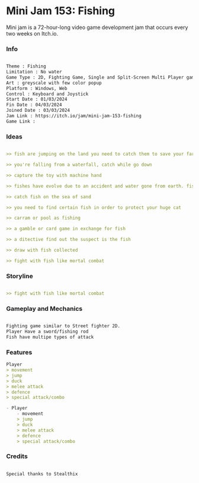 # Mini Jam 153: Fishing
 Mini jam is a 72-hour-long video game development jam that occurs every two weeks on Itch.io.



### Info

```md

Theme : Fishing
Limitation : No water
Game Type : 2D, Fighting Game, Single and Split-Screen Multi Player game
Art : greyscale with few color popup
Platform : Windows, Web
Control : Keyboard and Joystick
Start Date : 01/03/2024
Fin Date : 04/03/2024
Joined Date : 03/03/2024 
Jam Link : https://itch.io/jam/mini-jam-153-fishing
Game Link : 

```


### Ideas

```md

>> fish are jumping on the land you need to catch them to save your farm, fishes have different kind of attack liek poison, blast, bubble shoot, slippery

>> you're falling from a waterfall, catch while go down

>> capture the toy with machine hand

>> fishes have evolve due to an accident and water gone from earth. fish often attack the village. in order to stop that you need to fishing

>> catch fish on the sea of sand

>> you need to find certain fish in order to protect your huge cat

>> carram or pool as fishing

>> a gamble or card game in exchange for fish

>> a ditective find out the suspect is the fish

>> draw with fish collected

>> fight with fish like mortal combat

```


### Storyline

```md

>> fight with fish like mortal combat

```


### Gameplay and Mechanics

```md

Fighting game similar to Street fighter 2D.
Player Have a sword/fishing rod
Fish have multipe types of attack

```


### Features

```md
Player
> movement 
> jump
> duck
> melee attack
> defence
> special attack/combo

- Player
    - movement 
    > jump
    > duck
    > melee attack
    > defence
    > special attack/combo

```


### Credits

```md

Special thanks to Stealthix

```